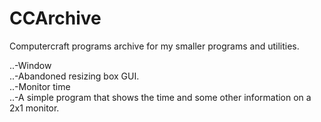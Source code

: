 CCArchive
=========

Computercraft programs archive for my smaller programs and utilities.


..-Window  
  ..-Abandoned resizing box GUI.  
..-Monitor time  
  ..-A simple program that shows the time and some other information on a 2x1 monitor.  
